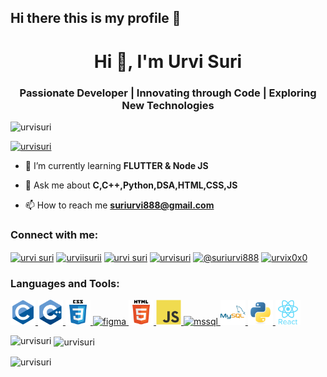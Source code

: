 ## Hi there this is my profile 👋

<h1 align="center">Hi 👋, I'm Urvi Suri</h1>
<h3 align="center">Passionate Developer | Innovating through Code | Exploring New Technologies</h3>

<p align="left"> <img src="https://komarev.com/ghpvc/?username=urvisuri&label=Profile%20views&color=0e75b6&style=flat" alt="urvisuri" /> </p>

<p align="left"> <a href="https://github.com/ryo-ma/github-profile-trophy"><img src="https://github-profile-trophy.vercel.app/?username=urvisuri" alt="urvisuri" /></a> </p>

- 🌱 I’m currently learning **FLUTTER & Node JS**

- 💬 Ask me about **C,C++,Python,DSA,HTML,CSS,JS**

- 📫 How to reach me **suriurvi888@gmail.com**

<h3 align="left">Connect with me:</h3>
<p align="left">
<a href="https://linkedin.com/in/urvi suri" target="blank"><img align="center" src="https://raw.githubusercontent.com/rahuldkjain/github-profile-readme-generator/master/src/images/icons/Social/linked-in-alt.svg" alt="urvi suri" height="30" width="40" /></a>
<a href="https://instagram.com/urviisurii" target="blank"><img align="center" src="https://raw.githubusercontent.com/rahuldkjain/github-profile-readme-generator/master/src/images/icons/Social/instagram.svg" alt="urviisurii" height="30" width="40" /></a>
<a href="https://www.hackerrank.com/urvi suri" target="blank"><img align="center" src="https://raw.githubusercontent.com/rahuldkjain/github-profile-readme-generator/master/src/images/icons/Social/hackerrank.svg" alt="urvi suri" height="30" width="40" /></a>
<a href="https://www.leetcode.com/urvisuri" target="blank"><img align="center" src="https://raw.githubusercontent.com/rahuldkjain/github-profile-readme-generator/master/src/images/icons/Social/leet-code.svg" alt="urvisuri" height="30" width="40" /></a>
<a href="https://www.hackerearth.com/@suriurvi888" target="blank"><img align="center" src="https://raw.githubusercontent.com/rahuldkjain/github-profile-readme-generator/master/src/images/icons/Social/hackerearth.svg" alt="@suriurvi888" height="30" width="40" /></a>
<a href="https://discord.gg/urvix0x0" target="blank"><img align="center" src="https://raw.githubusercontent.com/rahuldkjain/github-profile-readme-generator/master/src/images/icons/Social/discord.svg" alt="urvix0x0" height="30" width="40" /></a>
</p>

<h3 align="left">Languages and Tools:</h3>
<p align="left"> <a href="https://www.cprogramming.com/" target="_blank" rel="noreferrer"> <img src="https://raw.githubusercontent.com/devicons/devicon/master/icons/c/c-original.svg" alt="c" width="40" height="40"/> </a> <a href="https://www.w3schools.com/cpp/" target="_blank" rel="noreferrer"> <img src="https://raw.githubusercontent.com/devicons/devicon/master/icons/cplusplus/cplusplus-original.svg" alt="cplusplus" width="40" height="40"/> </a> <a href="https://www.w3schools.com/css/" target="_blank" rel="noreferrer"> <img src="https://raw.githubusercontent.com/devicons/devicon/master/icons/css3/css3-original-wordmark.svg" alt="css3" width="40" height="40"/> </a> <a href="https://www.figma.com/" target="_blank" rel="noreferrer"> <img src="https://www.vectorlogo.zone/logos/figma/figma-icon.svg" alt="figma" width="40" height="40"/> </a> <a href="https://www.w3.org/html/" target="_blank" rel="noreferrer"> <img src="https://raw.githubusercontent.com/devicons/devicon/master/icons/html5/html5-original-wordmark.svg" alt="html5" width="40" height="40"/> </a> <a href="https://developer.mozilla.org/en-US/docs/Web/JavaScript" target="_blank" rel="noreferrer"> <img src="https://raw.githubusercontent.com/devicons/devicon/master/icons/javascript/javascript-original.svg" alt="javascript" width="40" height="40"/> </a> <a href="https://www.microsoft.com/en-us/sql-server" target="_blank" rel="noreferrer"> <img src="https://www.svgrepo.com/show/303229/microsoft-sql-server-logo.svg" alt="mssql" width="40" height="40"/> </a> <a href="https://www.mysql.com/" target="_blank" rel="noreferrer"> <img src="https://raw.githubusercontent.com/devicons/devicon/master/icons/mysql/mysql-original-wordmark.svg" alt="mysql" width="40" height="40"/> </a> <a href="https://www.python.org" target="_blank" rel="noreferrer"> <img src="https://raw.githubusercontent.com/devicons/devicon/master/icons/python/python-original.svg" alt="python" width="40" height="40"/> </a> <a href="https://reactjs.org/" target="_blank" rel="noreferrer"> <img src="https://raw.githubusercontent.com/devicons/devicon/master/icons/react/react-original-wordmark.svg" alt="react" width="40" height="40"/> </a> </p>

<p><img align="left" src="https://github-readme-stats.vercel.app/api/top-langs?username=urvisuri&show_icons=true&locale=en&layout=compact" alt="urvisuri" /></p>

<p>&nbsp;<img align="center" src="https://github-readme-stats.vercel.app/api?username=urvisuri&show_icons=true&locale=en" alt="urvisuri" /></p>

<p><img align="center" src="https://github-readme-streak-stats.herokuapp.com/?user=urvisuri&" alt="urvisuri" /></p>

